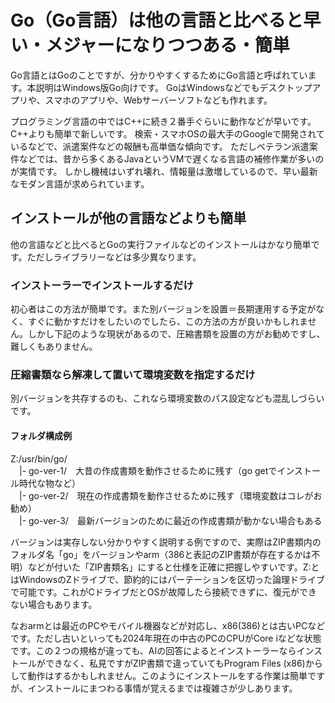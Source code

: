 # Go（Go言語）は他の言語と比べると早い・メジャーになりつつある・簡単
<p>Go言語とはGoのことですが、分かりやすくするためにGo言語と呼ばれています。本説明はWindows版Go向けです。  
GoはWindowsなどでもデスクトップアプリや、スマホのアプリや、Webサーバーソフトなども作れます。</p>
<p>プログラミング言語の中ではC++に続き２番手ぐらいに動作などが早いです。C++よりも簡単で新しいです。  
検索・スマホOSの最大手のGoogleで開発されているなどで、派遣案件などの報酬も高単価な傾向です。  
ただしベテラン派遣案件などでは、昔から多くあるJavaというVMで遅くなる言語の補修作業が多いのが実情です。
しかし機械はいずれ壊れ、情報量は激増しているので、早い最新なモダン言語が求められています。</p>

## インストールが他の言語などよりも簡単
他の言語などと比べるとGoの実行ファイルなどのインストールはかなり簡単です。ただしライブラリーなどは多少異なります。
### インストーラーでインストールするだけ
初心者はこの方法が簡単です。また別バージョンを設置＝長期運用する予定がなく、すぐに動かすだけをしたいのでしたら、この方法の方が良いかもしれません。しかし下記のような現状があるので、圧縮書類を設置の方がお勧めですし、難しくもありません。
### 圧縮書類なら解凍して置いて環境変数を指定するだけ
別バージョンを共存するのも、これなら環境変数のパス設定なども混乱しづらいです。  
#### フォルダ構成例  
Z:/usr/bin/go/  
 　|- go-ver-1/　大昔の作成書類を動作させるために残す（go getでインストール時代な物など）  
 　|- go-ver-2/　現在の作成書類を動作させるために残す（環境変数はコレがお勧め）  
 　|- go-ver-3/　最新バージョンのために最近の作成書類が動かない場合もある

<p>バージョンは実存しない分かりやすく説明する例ですので、実際はZIP書類内のフォルダ名「go」をバージョンやarm（386と表記のZIP書類が存在するかは不明）などが付いた「ZIP書類名」にすると仕様を正確に把握しやすいです。Z:とはWindowsのZドライブで、節約的にはパーテーションを区切った論理ドライブで可能です。これがCドライブだとOSが故障したら接続できずに、復元ができない場合もあります。 </p>
 
<p>なおarmとは最近のPCやモバイル機器などが対応し、x86(386)とは古いPCなどです。ただし古いといっても2024年現在の中古のPCのCPUがCore iなどな状態です。この２つの規格が違っても、AIの回答によるとインストーラーならインストールができなく、私見ですがZIP書類で違っていてもProgram Files (x86)からして動作はするかもしれません。このようにインストールをする作業は簡単ですが、インストールにまつわる事情が覚えるまでは複雑さが少しあります。</p>
